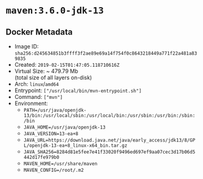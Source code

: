 # `maven:3.6.0-jdk-13`

## Docker Metadata

- Image ID: `sha256:d245634851b3ffff3f2ae89e69a14f754f0c8643218449a771f22a481a839835`
- Created: `2019-02-15T01:47:05.118710616Z`
- Virtual Size: ~ 479.79 Mb  
  (total size of all layers on-disk)
- Arch: `linux`/`amd64`
- Entrypoint: `["/usr/local/bin/mvn-entrypoint.sh"]`
- Command: `["mvn"]`
- Environment:
  - `PATH=/usr/java/openjdk-13/bin:/usr/local/sbin:/usr/local/bin:/usr/sbin:/usr/bin:/sbin:/bin`
  - `JAVA_HOME=/usr/java/openjdk-13`
  - `JAVA_VERSION=13-ea+8`
  - `JAVA_URL=https://download.java.net/java/early_access/jdk13/8/GPL/openjdk-13-ea+8_linux-x64_bin.tar.gz`
  - `JAVA_SHA256=8284d81e5fee7e41f33020f9496ed697ef9aa07cec3d17b06d5442d17fe979b0`
  - `MAVEN_HOME=/usr/share/maven`
  - `MAVEN_CONFIG=/root/.m2`
